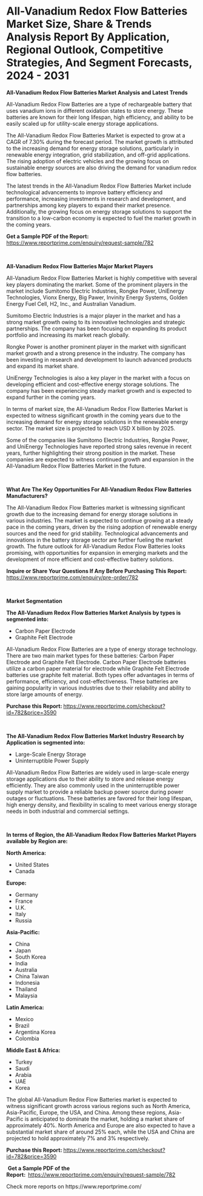 <p><h1>All-Vanadium Redox Flow Batteries Market Size, Share & Trends Analysis Report By Application, Regional Outlook, Competitive Strategies, And Segment Forecasts, 2024 - 2031</h1></p><p><strong>All-Vanadium Redox Flow Batteries Market Analysis and Latest Trends</strong></p>
<p><p>All-Vanadium Redox Flow Batteries are a type of rechargeable battery that uses vanadium ions in different oxidation states to store energy. These batteries are known for their long lifespan, high efficiency, and ability to be easily scaled up for utility-scale energy storage applications.</p><p>The All-Vanadium Redox Flow Batteries Market is expected to grow at a CAGR of 7.30% during the forecast period. The market growth is attributed to the increasing demand for energy storage solutions, particularly in renewable energy integration, grid stabilization, and off-grid applications. The rising adoption of electric vehicles and the growing focus on sustainable energy sources are also driving the demand for vanadium redox flow batteries.</p><p>The latest trends in the All-Vanadium Redox Flow Batteries Market include technological advancements to improve battery efficiency and performance, increasing investments in research and development, and partnerships among key players to expand their market presence. Additionally, the growing focus on energy storage solutions to support the transition to a low-carbon economy is expected to fuel the market growth in the coming years.</p></p>
<p><strong>Get a Sample PDF of the Report:&nbsp;</strong> <a href="https://www.reportprime.com/enquiry/request-sample/782">https://www.reportprime.com/enquiry/request-sample/782</a></p>
<p>&nbsp;</p>
<p><strong>All-Vanadium Redox Flow Batteries Major Market Players</strong></p>
<p><p>All-Vanadium Redox Flow Batteries Market is highly competitive with several key players dominating the market. Some of the prominent players in the market include Sumitomo Electric Industries, Rongke Power, UniEnergy Technologies, Vionx Energy, Big Pawer, Invinity Energy Systems, Golden Energy Fuel Cell, H2, Inc., and Australian Vanadium.</p><p>Sumitomo Electric Industries is a major player in the market and has a strong market growth owing to its innovative technologies and strategic partnerships. The company has been focusing on expanding its product portfolio and increasing its market reach globally.</p><p>Rongke Power is another prominent player in the market with significant market growth and a strong presence in the industry. The company has been investing in research and development to launch advanced products and expand its market share.</p><p>UniEnergy Technologies is also a key player in the market with a focus on developing efficient and cost-effective energy storage solutions. The company has been experiencing steady market growth and is expected to expand further in the coming years.</p><p>In terms of market size, the All-Vanadium Redox Flow Batteries Market is expected to witness significant growth in the coming years due to the increasing demand for energy storage solutions in the renewable energy sector. The market size is projected to reach USD X billion by 2025.</p><p>Some of the companies like Sumitomo Electric Industries, Rongke Power, and UniEnergy Technologies have reported strong sales revenue in recent years, further highlighting their strong position in the market. These companies are expected to witness continued growth and expansion in the All-Vanadium Redox Flow Batteries Market in the future.</p></p>
<p>&nbsp;</p>
<p><strong>What Are The Key Opportunities For All-Vanadium Redox Flow Batteries Manufacturers?</strong></p>
<p><p>The All-Vanadium Redox Flow Batteries market is witnessing significant growth due to the increasing demand for energy storage solutions in various industries. The market is expected to continue growing at a steady pace in the coming years, driven by the rising adoption of renewable energy sources and the need for grid stability. Technological advancements and innovations in the battery storage sector are further fueling the market growth. The future outlook for All-Vanadium Redox Flow Batteries looks promising, with opportunities for expansion in emerging markets and the development of more efficient and cost-effective battery solutions.</p></p>
<p><strong>Inquire or Share Your Questions If Any Before Purchasing This Report:</strong> <a href="https://www.reportprime.com/enquiry/pre-order/782">https://www.reportprime.com/enquiry/pre-order/782</a></p>
<p>&nbsp;</p>
<p><strong>Market Segmentation</strong></p>
<p><strong>The All-Vanadium Redox Flow Batteries Market Analysis by types is segmented into:</strong></p>
<p><ul><li>Carbon Paper Electrode</li><li>Graphite Felt Electrode</li></ul></p>
<p><p>All-Vanadium Redox Flow Batteries are a type of energy storage technology. There are two main market types for these batteries: Carbon Paper Electrode and Graphite Felt Electrode. Carbon Paper Electrode batteries utilize a carbon paper material for electrode while Graphite Felt Electrode batteries use graphite felt material. Both types offer advantages in terms of performance, efficiency, and cost-effectiveness. These batteries are gaining popularity in various industries due to their reliability and ability to store large amounts of energy.</p></p>
<p><strong>Purchase this Report:&nbsp;</strong><a href="https://www.reportprime.com/checkout?id=782&price=3590">https://www.reportprime.com/checkout?id=782&price=3590</a></p>
<p>&nbsp;</p>
<p><strong>The All-Vanadium Redox Flow Batteries Market Industry Research by Application is segmented into:</strong></p>
<p><ul><li>Large-Scale Energy Storage</li><li>Uninterruptible Power Supply</li></ul></p>
<p><p>All-Vanadium Redox Flow Batteries are widely used in large-scale energy storage applications due to their ability to store and release energy efficiently. They are also commonly used in the uninterruptible power supply market to provide a reliable backup power source during power outages or fluctuations. These batteries are favored for their long lifespan, high energy density, and flexibility in scaling to meet various energy storage needs in both industrial and commercial settings.</p></p>
<p>&nbsp;</p>
<p><strong>In terms of Region, the All-Vanadium Redox Flow Batteries Market Players available by Region are:</strong></p>
<p>
    <p> <strong> North America: </strong>
        <ul>
            <li>United States</li>
            <li>Canada</li>
        </ul>
        </p> 
    <p> <strong> Europe: </strong>
        <ul>
            <li>Germany</li>
            <li>France</li>
            <li>U.K.</li>
            <li>Italy</li>
            <li>Russia</li>
        </ul>
        </p> 
    <p> <strong> Asia-Pacific: </strong>
        <ul>
            <li>China</li>
            <li>Japan</li>
            <li>South Korea</li>
            <li>India</li>
            <li>Australia</li>
            <li>China Taiwan</li>
            <li>Indonesia</li>
            <li>Thailand</li>
            <li>Malaysia</li>
        </ul>
        </p> 
    <p> <strong> Latin America: </strong>
        <ul>
            <li>Mexico</li>
            <li>Brazil</li>
            <li>Argentina Korea</li>
            <li>Colombia</li>
        </ul>
        </p> 
    <p> <strong> Middle East & Africa: </strong>
        <ul>
            <li>Turkey</li>
            <li>Saudi</li>
            <li>Arabia</li>
            <li>UAE</li>
            <li>Korea</li>
        </ul>
    </p>
    </p>
<p><p>The global All-Vanadium Redox Flow Batteries market is expected to witness significant growth across various regions such as North America, Asia-Pacific, Europe, the USA, and China. Among these regions, Asia-Pacific is anticipated to dominate the market, holding a market share of approximately 40%. North America and Europe are also expected to have a substantial market share of around 25% each, while the USA and China are projected to hold approximately 7% and 3% respectively.</p></p>
<p><strong>Purchase this Report: </strong><a href="https://www.reportprime.com/checkout?id=782&price=3590">https://www.reportprime.com/checkout?id=782&price=3590</a></p>
<p>&nbsp;<strong>Get a Sample PDF of the Report:&nbsp;&nbsp;</strong><a href="https://www.reportprime.com/enquiry/request-sample/782">https://www.reportprime.com/enquiry/request-sample/782</a></p>
<p><strong></strong></p>
<p>Check more reports on https://www.reportprime.com/</p>